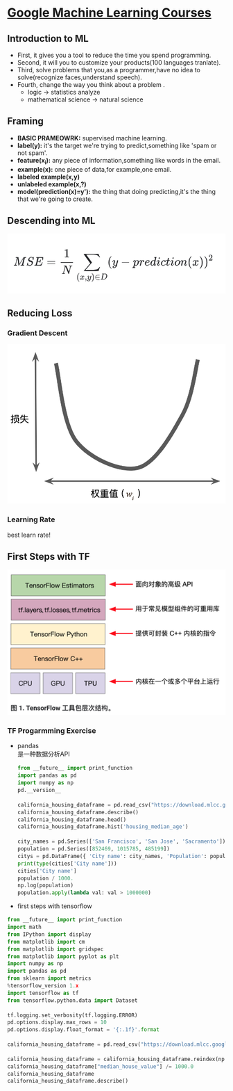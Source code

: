 # [Google Machine Learning Courses](https://developers.google.com/machine-learning/crash-course/ml-intro)  
## Introduction to ML
* First, it gives you a tool to reduce the time you spend programming.
* Second, it will you to customize your products(100 languages tranlate).
* Third, solve problems that you,as a programmer,have no idea to solve(recognize faces,understand speech).
* Fourth, change the way you think about a problem .
  * logic -> statistics analyze 
  * mathematical science -> natural science
## Framing  
* __BASIC PRAMEOWRK:__ supervised machine learning.
* __label(y):__ it's the target we're trying to predict,something like 'spam or not spam'.
* __feature(x<sub>i</sub>):__ any piece of information,something like words in the email.  
* __example(x):__ one piece of data,for example,one email.
* __labeled example(x,y)__  
* __unlabeled example(x,?)__
* __model(prediction(x)=y'):__ the thing that doing predicting,it's the thing that we're going to create.
## Descending into ML  
![Mean Square Error!](./src/mse.png)
## Reducing Loss
### Gradient Descent
![Loss Chart!](./src/losschart.png)
### Learning Rate
best learn rate!
## First Steps with TF  
![TensorFlow toolkit hierarchy!](./src/tf-hierarchy.png)
### TF Progarmming Exercise
* pandas  
    是一种数据分析API  
    ```python
    from __future__ import print_function
    import pandas as pd
    import numpy as np
    pd.__version__

    california_housing_dataframe = pd.read_csv("https://download.mlcc.google.cn/mledu-datasets/california_housing_train.csv", sep=",")
    california_housing_dataframe.describe()
    california_housing_dataframe.head()
    california_housing_dataframe.hist('housing_median_age')

    city_names = pd.Series(['San Francisco', 'San Jose', 'Sacramento'])
    population = pd.Series([852469, 1015785, 485199])
    citys = pd.DataFrame({ 'City name': city_names, 'Population': population})
    print(type(cities['City name']))
    cities['City name']
    population / 1000.
    np.log(population)
    population.apply(lambda val: val > 1000000)
    ```
* first steps with tensorflow  
```python
from __future__ import print_function
import math
from IPython import display
from matplotlib import cm
from matplotlib import gridspec
from matplotlib import pyplot as plt
import numpy as np
import pandas as pd
from sklearn import metrics
%tensorflow_version 1.x
import tensorflow as tf
from tensorflow.python.data import Dataset

tf.logging.set_verbosity(tf.logging.ERROR)
pd.options.display.max_rows = 10
pd.options.display.float_format = '{:.1f}'.format

california_housing_dataframe = pd.read_csv("https://download.mlcc.google.cn/mledu-datasets/california_housing_train.csv", sep=",")

california_housing_dataframe = california_housing_dataframe.reindex(np.random.permutation(california_housing_dataframe.index))
california_housing_dataframe["median_house_value"] /= 1000.0
california_housing_dataframe
california_housing_dataframe.describe()
```
